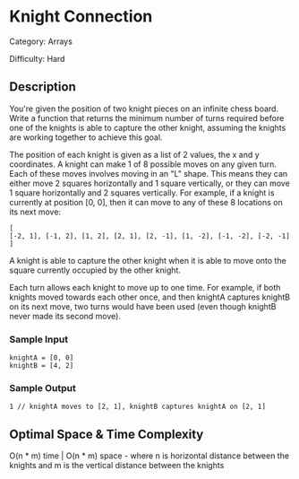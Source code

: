 # Knight Connection

Category: Arrays

Difficulty: Hard

## Description

  You're given the position of two knight pieces on an infinite chess board.
Write a function that returns the minimum number of turns required before
one of the knights is able to capture the other knight, assuming the knights
are working together to achieve this goal.


  The position of each knight is given as a list of 2 values, the x and y
coordinates. A knight can make 1 of 8 possible moves on any given turn. Each
of these moves involves moving in an "L" shape. This means they can either
move 2 squares horizontally and 1 square vertically, or they can move 1
square horizontally and 2 squares vertically. For example, if a knight is
currently at position [0, 0], then it can move to any of these 8 locations
on its next move:


  ```
[
  [-2, 1], [-1, 2], [1, 2], [2, 1], [2, -1], [1, -2], [-1, -2], [-2, -1]
]
```

  A knight is able to capture the other knight when it is able to move onto
the square currently occupied by the other knight.


  Each turn allows each knight to move up to one time. For example, if both
knights moved towards each other once, and then knightA captures knightB on
its next move, two turns would have been used (even though knightB never
made its second move).

  
### Sample Input
  ```
knightA = [0, 0]
knightB = [4, 2]
```
  
### Sample Output
  ```
1 // knightA moves to [2, 1], knightB captures knightA on [2, 1]
```

## Optimal Space & Time Complexity

O(n * m) time | O(n * m) space - where n is horizontal distance between the knights and m is the vertical distance between the knights
